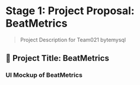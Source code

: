 # Stage 1: Project Proposal: BeatMetrics
> Project Description for Team021 bytemysql

## :memo: Project Title: BeatMetrics

### UI Mockup of BeatMetrics